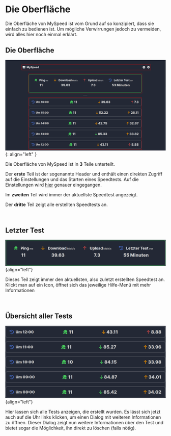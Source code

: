 # Die Oberfläche

Die Oberfläche von MySpeed ist vom Grund auf so konzipiert, dass sie einfach zu bedienen ist. Um mögliche Verwirrungen
jedoch zu vermeiden, wird alles hier noch einmal erklärt.

## Die Oberfläche

![MySpeed Oberfläche](/assets/images/de/interface.png){: align="left" }

Die Oberfläche von MySpeed ist in **3** Teile unterteilt.

Der **erste** Teil ist der sogenannte Header und enthält einen direkten Zugriff auf die Einstellungen und das Starten
eines Speedtests. Auf die Einstellungen wird [hier](../settings) genauer eingegangen.

Im **zweiten** Teil wird immer der aktuellste Speedtest angezeigt.

Der **dritte** Teil zeigt alle erstellten Speedtests an.

<br clear="both" />

## Letzter Test
![Letzter Test](/assets/images/de/latest.png){align="left"}

Dieses Teil zeigt immer den aktuellsten, also zuletzt erstellten Speedtest an. Klickt man auf ein Icon, öffnet sich
das jeweilige Hilfe-Menü mit mehr Informationen

<br clear="both" />

## Übersicht aller Tests

![Letzter Test](/assets/images/de/tests.png){align="left"}

Hier lassen sich alle Tests anzeigen, die erstellt wurden. Es lässt sich jetzt auch auf die Uhr links klicken, um 
einen Dialog mit weiteren Informationen zu öffnen. Dieser Dialog zeigt nun weitere Informationen über den Test und 
bietet sogar die Möglichkeit, ihn direkt zu löschen (falls nötig).
